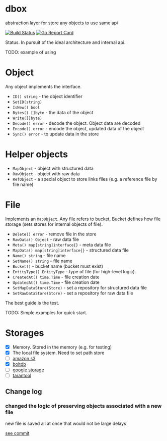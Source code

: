 # dbox
abstraction layer for store any objects to use same api

[![Build Status](https://travis-ci.org/inpime/dbox.svg?branch=master)](https://travis-ci.org/inpime/dbox)
[![Go Report Card](https://goreportcard.com/badge/github.com/inpime/dbox)](https://goreportcard.com/report/github.com/inpime/dbox)

Status. In pursuit of the ideal architecture and internal api.

TODO: example of using

# Object

Any object implements the interface. 

* `ID() string` - the object identifier
* `SetID(string)`
* `IsNew() bool`
* `Bytes() []byte` - the data of the object
* `Write([]byte)`
* `Decode() error` - decode the object. Object data are decoded
* `Encode() error` - encode the object, updated data of the object
* `Sync() error` - to update data in the store

# Helper objects

* `MapObject` - object with structured data
* `RawObject` - object with raw data
* `RefObject` - a special object to store links files (e.g. a reference file by file name)

# File

Implements an `MapObject`. 
Any file refers to bucket. Bucket defines how file storage (sets stores for internal objects of file).

* `Delete() error` - remove file in the store
* `RawData() Object` - raw data file
* `Meta() map[string]interface{}` - meta data file
* `MapData() map[string]interface{}` - structured data file
* `Name() string` - file name
* `SetName() string` - file name
* `Bucket()` - bucket name (bucket must exist)
* `EntityType() EntityType` - type of file (for high-level logic). 
* `CreatedAt() time.Time` - file creation date
* `UpdatedAt() time.Time` - file creation date
* `SetMapDataStore(Store)` - set a repository for structured data file
* `SetRawDataStore(Store)` - set a repository for raw data file

The best guide is the test.

TODO: Simple examples for quick start.

# Storages

- [x] Memory. Stored in the memory (e.g. for testing)
- [x] The local file system. Need to set path store 
- [ ] [amazon s3](https://aws.amazon.com/s3)
- [x] [boltdb](https://github.com/boltdb/bolt)
- [ ] [google storage](https://cloud.google.com/storage/)
- [ ] [tarantool](https://tarantool.org/)

## Change log

### changed the logic of preserving objects associated with a new file 

new file is saved all at once
that would not be large delays

[see commit](fa07a08e3d79331442912791f70244899f638236)

